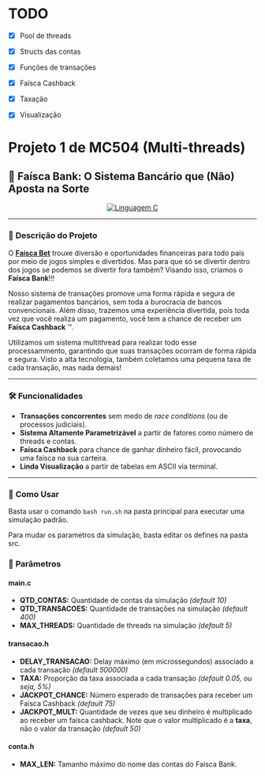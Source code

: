# TODO
- [x] Pool de threads
- [x] Structs das contas
- [x] Funções de transações
- [x] Faísca Cashback
- [x] Taxação
- [x] Visualização


# Projeto 1 de MC504 (Multi-threads)
## 🚀 Faísca Bank: O Sistema Bancário que (Não) Aposta na Sorte
<div align="center">
  <a href="https://en.wikipedia.org/wiki/C_(programming_language)">
    <img src="https://img.shields.io/badge/Linguagem-C-%23f34b7d?style=for-the-badge" alt="Linguagem C">
  </a>
</div>

---

### 📌 **Descrição do Projeto**
O **[Faísca Bet](https://github.com/defnotmee/faisca-bet)** trouxe diversão e oportunidades financeiras para todo país por meio de jogos
simples e divertidos. Mas para que só se divertir dentro dos jogos se podemos se divertir fora também? Visando isso, criamos o **Faísca Bank**!!!

Nosso sistema de transações promove uma forma rápida e segura de realizar pagamentos bancários, sem toda a burocracia de bancos convencionais. Além
disso, trazemos uma experiência divertida, pois toda vez que você realiza um pagamento, você tem a chance de receber um **Faísca Cashback** :tm:.

Utilizamos um sistema multithread para realizar todo esse processammento, garantindo que suas transações ocorram de forma rápida e segura. Visto
a alta tecnologia, também coletamos uma pequena taxa de cada transação, mas nada demais!

---

### 🛠️ **Funcionalidades**
- **Transações concorrentes** sem medo de *race conditions* (ou de processos judiciais).
- **Sistema Altamente Parametrizável** a partir de fatores como número de threads e contas.
- **Faísca Cashback** para chance de ganhar dinheiro fácil, provocando uma faísca na sua carteira.
- **Linda Visualização** a partir de tabelas em ASCII via terminal.
---

### 🦧 **Como Usar**

Basta usar o comando `bash run.sh` na pasta principal para executar uma simulação padrão.

Para mudar os parametros da simulação, basta editar os defines na pasta src.

### 🔧 **Parâmetros**

#### **main.c**

- **QTD_CONTAS:** Quantidade de contas da simulação *(default 10)*
- **QTD_TRANSACOES:** Quantidade de transações na simulação *(default 400)*
- **MAX_THREADS:** Quantidade de threads na simulação *(default 5)*

#### **transacao.h**

- **DELAY_TRANSACAO:** Delay máximo (em microssegundos) associado a cada transação *(default 500000)*
- **TAXA:** Proporção da taxa associada a cada transação *(default 0.05, ou seja, 5%)*
- **JACKPOT_CHANCE:** Número esperado de transações para receber um Faísca Cashback *(default 75)*
- **JACKPOT_MULT:** Quantidade de vezes que seu dinheiro é multiplicado ao receber um faísca cashback. Note que o valor multiplicado é a **taxa**, não o valor da transação  *(default 50)*

#### **conta.h**

- **MAX_LEN:** Tamanho máximo do nome das contas do Faísca Bank.
